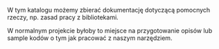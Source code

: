 W tym katalogu możemy zbierać dokumentację dotyczącą pomocnych rzeczy, np. zasad pracy z bibliotekami.

W normalnym projekcie byłoby to miejsce na przygotowanie opisów lub sample kodów o tym jak pracować z naszym narzędziem.
